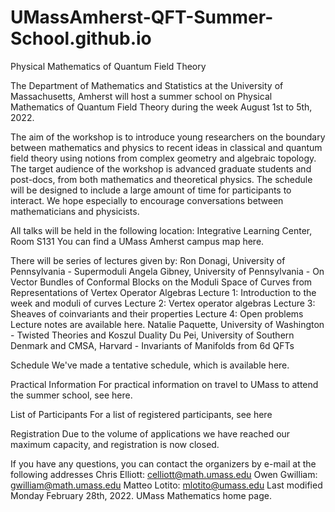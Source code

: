 # UMassAmherst-QFT-Summer-School.github.io
Physical Mathematics of Quantum Field Theory

The Department of Mathematics and Statistics at the University of Massachusetts, Amherst will host a summer school on Physical Mathematics of Quantum Field Theory during the week August 1st to 5th, 2022. 

The aim of the workshop is to introduce young researchers on the boundary between mathematics and physics to recent ideas in classical and quantum field theory using notions from complex geometry and algebraic topology. The target audience of the workshop is advanced graduate students and post-docs, from both mathematics and theoretical physics. The schedule will be designed to include a large amount of time for participants to interact. We hope especially to encourage conversations between mathematicians and physicists. 

All talks will be held in the following location:
Integrative Learning Center, Room S131
You can find a UMass Amherst campus map here. 

There will be series of lectures given by: 
Ron Donagi, University of Pennsylvania - Supermoduli
Angela Gibney, University of Pennsylvania - On Vector Bundles of Conformal Blocks on the Moduli Space of Curves from Representations of Vertex Operator Algebras
Lecture 1: Introduction to the week and moduli of curves
Lecture 2: Vertex operator algebras
Lecture 3: Sheaves of coinvariants and their properties
Lecture 4: Open problems
Lecture notes are available here.
Natalie Paquette, University of Washington - Twisted Theories and Koszul Duality
Du Pei, University of Southern Denmark and CMSA, Harvard - Invariants of Manifolds from 6d QFTs


Schedule
We've made a tentative schedule, which is available here.

Practical Information
For practical information on travel to UMass to attend the summer school, see here.

List of Participants
For a list of registered participants, see here

Registration
Due to the volume of applications we have reached our maximum capacity, and registration is now closed. 


If you have any questions, you can contact the organizers by e-mail at the following addresses 
Chris Elliott: celliott@math.umass.edu 
Owen Gwilliam: gwilliam@math.umass.edu 
Matteo Lotito: mlotito@umass.edu 
Last modified Monday February 28th, 2022.
UMass Mathematics home page.
